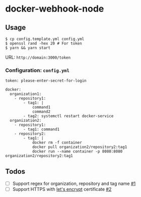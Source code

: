 # docker-webhook-node

## Usage
```
$ cp config.template.yml config.yml
$ openssl rand -hex 20 # For token
$ yarn && yarn start
```

URL: `http://domain:3000/token`

### Configuration: `config.yml`
```
token: please-enter-secret-for-login

docker:
  organization1:
    - repository1:
        - tag1: |
            command1
            command2
        - tag2: systemctl restart docker-service
  organization2:
    - repository1:
        - tag1: command1
    - repository2:
        - tag1: |
            docker rm -f container
            docker pull organization2/repository2:tag1
            docker run --name container -p 8080:8080 organization2/repository2:tag1
```

## Todos
- [ ] Support regex for organization, repository and tag name [#1](https://github.com/micalgenus/docker-webhook-node/issues/1)
- [ ] Support HTTPS with [let's encrypt](https://letsencrypt.org/) certificate [#2](https://github.com/micalgenus/docker-webhook-node/issues/2)
